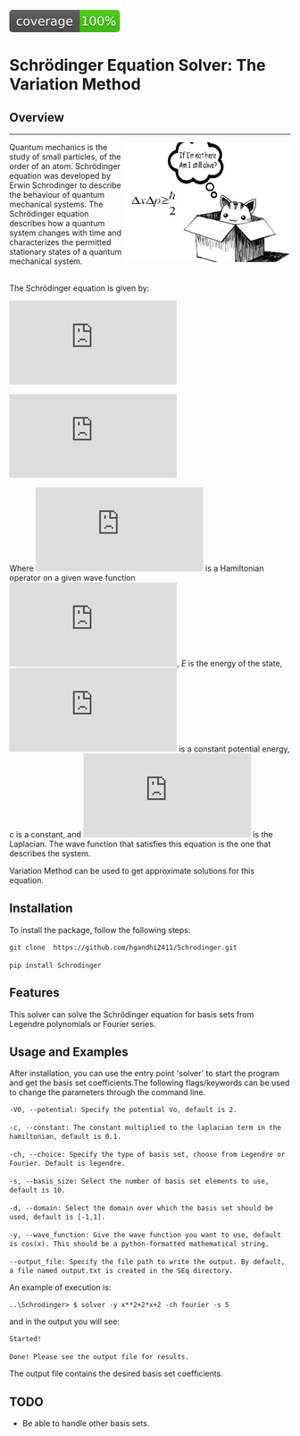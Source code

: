 ![code coverage](img/coverage.svg)

# Schrödinger Equation Solver: The Variation Method


## Overview
---
<img align="right" width="300"  src="./img/cat.jpg">

Quantum mechanics is the study of small particles, of the order of an atom. Schrödinger equation was developed by Erwin Schrodinger to describe the behaviour of quantum mechanical systems. The Schrödinger equation describes how a quantum system changes with time and characterizes the permitted stationary states of a quantum mechanical system.

<br>
The Schrödinger equation is given by:
<br>

![img](http://latex.codecogs.com/svg.latex?%24%24%5Chat%7BH%7D%5Cpsi%28x%29%3DE%5Cpsi%28x%29%24%24)

![img](http://latex.codecogs.com/svg.latex?%24%24%5Chat%7BH%7D%5Cpsi%28x%29%3D-c%5Cnabla%5E2%5Cpsi%28x%29%2BV_0%5Cpsi%28x%29%24%24)

Where ![img](http://latex.codecogs.com/svg.latex?%5Chat%7BH%7D) is a Hamiltonian operator on a given wave function ![img](http://latex.codecogs.com/svg.latex?%5Cpsi%28x%29), *E* is the energy of the state, ![img](http://latex.codecogs.com/svg.latex?%24%24V_0%24%24) is a constant potential energy, *c* is a constant, and ![img](http://latex.codecogs.com/svg.latex?%5Cnabla%5E2) is the Laplacian. The wave function that satisfies this equation is the one that describes the system.

Variation Method can be used to get approximate solutions for this equation.

## Installation

To install the package, follow the following steps:
```
git clone  https://github.com/hgandhi2411/Schrodinger.git

pip install Schrodinger
```
## Features

This solver can solve the Schrödinger equation for basis sets from Legendre polynomials or Fourier series.
## Usage and Examples

After installation, you can use the entry point 'solver' to start the program and get the basis set coefficients.The following flags/keywords can be used to change the parameters through the command line.
```
-V0, --potential: Specify the potential Vo, default is 2.

-c, --constant: The constant multiplied to the laplacian term in the hamiltonian, default is 0.1.

-ch, --choice: Specify the type of basis set, choose from Legendre or Fourier. Default is legendre.

-s, --basis_size: Select the number of basis set elements to use, default is 10.

-d, --domain: Select the domain over which the basis set should be used, default is [-1,1].

-y, --wave_function: Give the wave function you want to use, default is cos(x). This should be a python-formatted mathematical string.

--output_file: Specify the file path to write the output. By default, a file named output.txt is created in the SEq directory.
```

An example of execution is:
```
..\Schrodinger> $ solver -y x**2+2*x+2 -ch fourier -s 5
```
and in the output you will see:
```
Started!

Done! Please see the output file for results.
```
The output file contains the desired basis set coefficients.


## TODO
* Be able to handle other basis sets.
